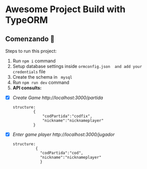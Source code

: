 # Awesome Project Build with TypeORM
## Comenzando 🚀

Steps to run this project:

1. Run `npm i` command
2. Setup database settings inside `ormconfig.json  and add your credentials` file
3. Create the schema in ` mysql` 
4. Run `npm run dev` command
5. **API consults:**

- [x] _Create Game   http://localhost:3000/partida_
   ```
   structure:
            {
                "codPartida":"codfix",
                "nickname":"nicknameplayer"
            }
    ```

- [x] _Enter game player  http://localhost:3000/jugador_

    ```
    structure:
              {
                "codPartida":"cod",
                "nickname":"nicknameplayer"
                }
    ```

